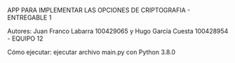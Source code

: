 APP PARA IMPLEMENTAR LAS OPCIONES DE CRIPTOGRAFIA - ENTREGABLE 1

Autores: Juan Franco Labarra 100429065 y Hugo García Cuesta 100428954 - EQUIPO 12

Cómo ejecutar: ejecutar archivo main.py con Python 3.8.0
